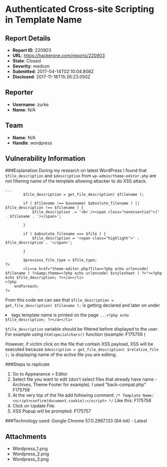 # Authenticated Cross-site Scripting in Template Name

## Report Details
- **Report ID**: 220903
- **URL**: https://hackerone.com/reports/220903
- **State**: Closed
- **Severity**: medium
- **Submitted**: 2017-04-14T02:10:04.808Z
- **Disclosed**: 2017-11-18T15:26:23.050Z

## Reporter
- **Username**: zurke
- **Name**: N/A

## Team
- **Name**: N/A
- **Handle**: wordpress

## Vulnerability Information
###Explanation
During my research on latest WordPress I found that `$file_description`  and `$description` from `wp-admin/theme-editor.php`  are not filtering name of the template allowing attacker to do XSS attack.

```
...
		$file_description = get_file_description( $filename );

		if ( $filename !== basename( $absolute_filename ) || $file_description !== $filename ) {
			$file_description .= '<br /><span class="nonessential">(' . $filename . ')</span>';

		}

		if ( $absolute_filename === $file ) {
			$file_description = '<span class="highlight">' . $file_description . '</span>';

		}

		$previous_file_type = $file_type;
?>
		<li><a href="theme-editor.php?file=<?php echo urlencode( $filename ) ?>&amp;theme=<?php echo urlencode( $stylesheet ) ?>"><?php echo $file_description; ?></a></li>
<?php
	endforeach;
?>
```
From this code we can see that `$file_description = get_file_description( $filename );` is getting declared and later on under <li><a> tags template name is printed on the page `...<?php echo $file_description; ?></a></li>`

`$file_description` variable should be filtered before displayed to the user. For example using `htmlspecialchars()` function (example:  F175759 )

However, if victim click on the file that contain XSS payload, XSS will be executed because `$description = get_file_description( $relative_file );` is displaying name of the active file you are editing.

###Steps to replicate
1. Go to Appearance > Editor
2. Select file you want to edit (don't select files that already have name - Archives, Theme Footer for example). I used "back-compat.php" F175758
3. At the very top of the file add following comment:
```/* Template Name: <script>confirm(document.cookie);</script> */``` Like this: F175758
4. Click on Update File.
5. XSS Popup will be prompted. F175757

###Technology used: 
Google Chrome 57.0.2987.133 (64-bit) - Latest

## Attachments
- Wordpress_1.png
- Wordpress_2.png
- Wordpress_3.png
